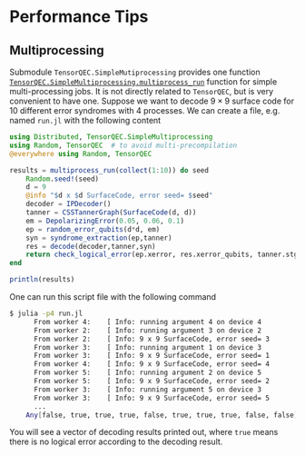 # Performance Tips
## Multiprocessing
Submodule `TensorQEC.SimpleMutiprocessing` provides one function [`TensorQEC.SimpleMultiprocessing.multiprocess_run`](@ref) function for simple multi-processing jobs.
It is not directly related to `TensorQEC`, but is very convenient to have one.
Suppose we want to decode $9 \times 9$ surface code for 10 different error syndromes with 4 processes.
We can create a file, e.g. named `run.jl` with the following content

```julia
using Distributed, TensorQEC.SimpleMultiprocessing
using Random, TensorQEC  # to avoid multi-precompilation
@everywhere using Random, TensorQEC

results = multiprocess_run(collect(1:10)) do seed
    Random.seed!(seed)
    d = 9
    @info "$d x $d SurfaceCode, error seed= $seed"
    decoder = IPDecoder()
    tanner = CSSTannerGraph(SurfaceCode(d, d))
    em = DepolarizingError(0.05, 0.06, 0.1)
    ep = random_error_qubits(d*d, em)
    syn = syndrome_extraction(ep,tanner)
    res = decode(decoder,tanner,syn)
    return check_logical_error(ep.xerror, res.xerror_qubits, tanner.stgx.H) && check_logical_error(ep.zerror, res.zerror_qubits, tanner.stgz.H)
end

println(results)
```

One can run this script file with the following command
```bash
$ julia -p4 run.jl
      From worker 4:    [ Info: running argument 4 on device 4
      From worker 2:    [ Info: running argument 3 on device 2
      From worker 2:    [ Info: 9 x 9 SurfaceCode, error seed= 3
      From worker 3:    [ Info: running argument 1 on device 3
      From worker 3:    [ Info: 9 x 9 SurfaceCode, error seed= 1
      From worker 4:    [ Info: 9 x 9 SurfaceCode, error seed= 4
      From worker 5:    [ Info: running argument 2 on device 5
      From worker 5:    [ Info: 9 x 9 SurfaceCode, error seed= 2
      From worker 3:    [ Info: running argument 5 on device 3
      From worker 3:    [ Info: 9 x 9 SurfaceCode, error seed= 5
      ...
    Any[false, true, true, true, false, true, true, true, false, false]
```
You will see a vector of decoding results printed out, where `true` means there is no logical error according to the decoding result.
